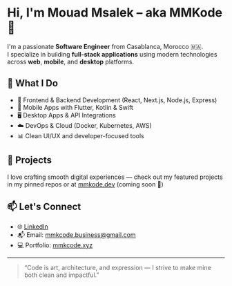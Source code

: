 # Hi, I'm Mouad Msalek – aka MMKode 👋

I'm a passionate **Software Engineer** from Casablanca, Morocco 🇲🇦.  
I specialize in building **full-stack applications** using modern technologies across **web**, **mobile**, and **desktop** platforms.

## 💼 What I Do
- 🔧 Frontend & Backend Development (React, Next.js, Node.js, Express)
- 📱 Mobile Apps with Flutter, Kotlin & Swift
- 🖥️ Desktop Apps & API Integrations
- ☁️ DevOps & Cloud (Docker, Kubernetes, AWS)
- 📊 Clean UI/UX and developer-focused tools

## 🚀 Projects
I love crafting smooth digital experiences — check out my featured projects in my pinned repos or at [mmkode.dev](https://mmkode.dev) (coming soon 👀)

## 📫 Let's Connect
- 🌐 [LinkedIn](https://www.linkedin.com/in/mouad-msalek/)
- 📬 Email: mmkcode.business@gmail.com
- 💻 Portfolio: [mmkcode.xyz](https://mmkcode.xyz)

---

> “Code is art, architecture, and expression — I strive to make mine both clean and impactful.”
